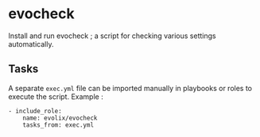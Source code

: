 # evocheck

Install and run evocheck ; a script for checking various settings automatically.

## Tasks

A separate `exec.yml` file can be imported manually in playbooks or roles to execute the script. Example :

```
- include_role:
    name: evolix/evocheck
    tasks_from: exec.yml
```

